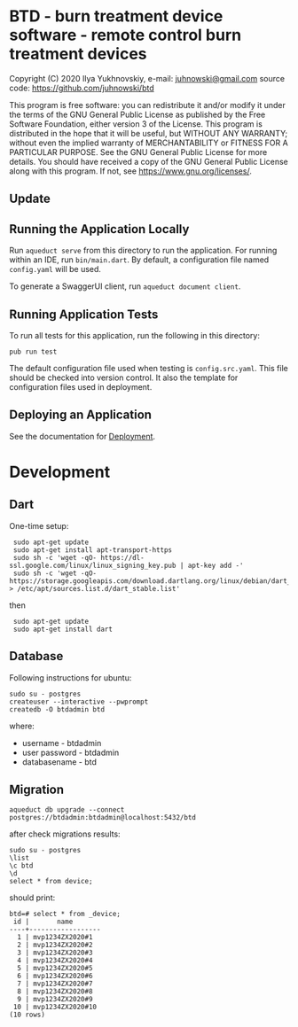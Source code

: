# BTD - burn treatment device software - remote control burn treatment devices
Copyright (C) 2020 Ilya Yukhnovskiy,
e-mail: juhnowski@gmail.com
source code: https://github.com/juhnowski/btd  

This program is free software: you can redistribute it and/or modify it under
the terms of the GNU General Public License as published by the Free Software
Foundation, either version 3 of the License.
This program is distributed in the hope that it will be useful, but WITHOUT
ANY WARRANTY; without even the implied warranty of MERCHANTABILITY or FITNESS
FOR A PARTICULAR PURPOSE. See the GNU General Public License for more details.
You should have received a copy of the GNU General Public License along with
this program. If not, see <https://www.gnu.org/licenses/>.

## Update 

## Running the Application Locally

Run `aqueduct serve` from this directory to run the application. For running within an IDE, run `bin/main.dart`. By default, a configuration file named `config.yaml` will be used.

To generate a SwaggerUI client, run `aqueduct document client`.

## Running Application Tests

To run all tests for this application, run the following in this directory:

```
pub run test
```

The default configuration file used when testing is `config.src.yaml`. This file should be checked into version control. It also the template for configuration files used in deployment.

## Deploying an Application

See the documentation for [Deployment](https://aqueduct.io/docs/deploy/).

# Development
## Dart
One-time setup:
```
 sudo apt-get update
 sudo apt-get install apt-transport-https
 sudo sh -c 'wget -qO- https://dl-ssl.google.com/linux/linux_signing_key.pub | apt-key add -'
 sudo sh -c 'wget -qO- https://storage.googleapis.com/download.dartlang.org/linux/debian/dart_stable.list > /etc/apt/sources.list.d/dart_stable.list'
```
then
```
 sudo apt-get update
 sudo apt-get install dart
```

## Database
Following instructions for ubuntu:
```
sudo su - postgres
createuser --interactive --pwprompt
createdb -O btdadmin btd
```
where:
- username - btdadmin
- user password - btdadmin
- databasename - btd

## Migration
```
aqueduct db upgrade --connect postgres://btdadmin:btdadmin@localhost:5432/btd
```
after check migrations results:
```
sudo su - postgres
\list
\c btd
\d
select * from device;
```
should print:
```
btd=# select * from _device;
 id |       name       
----+------------------
  1 | mvp1234ZX2020#1
  2 | mvp1234ZX2020#2
  3 | mvp1234ZX2020#3
  4 | mvp1234ZX2020#4
  5 | mvp1234ZX2020#5
  6 | mvp1234ZX2020#6
  7 | mvp1234ZX2020#7
  8 | mvp1234ZX2020#8
  9 | mvp1234ZX2020#9
 10 | mvp1234ZX2020#10
(10 rows)
```